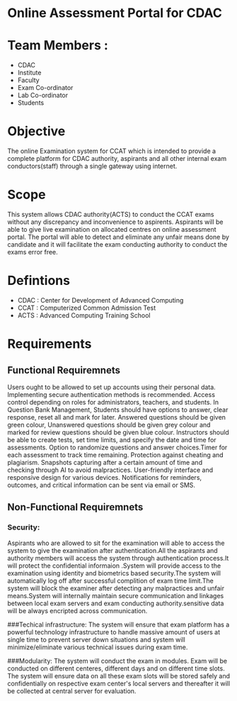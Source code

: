 # Online Assessment Portal for CDAC
# Team Members : 
- CDAC
- Institute
- Faculty
- Exam Co-ordinator
- Lab Co-ordinator
- Students

# Objective 
The online Examination system for CCAT which is intended to provide a complete platform for CDAC authority, aspirants and all other internal exam conductors(staff) through a single gateway using internet.

# Scope
This system allows CDAC authority(ACTS) to conduct the CCAT exams without any discrepancy and inconvenience to aspirents. Aspirants will be able to give live examination on allocated centres on online assessment portal. The portal will able to detect and eliminate any unfair means done by candidate and it will facilitate the exam conducting authority to conduct the exams error free. 

# Defintions
- CDAC : Center for Development of Advanced Computing
- CCAT : Computerized Common Admission Test
- ACTS : Advanced Computing Training School
  
# Requirements

## Functional Requiremnets
Users ought to be allowed to set up accounts using their personal data. Implementing secure authentication methods is recommended. Access control depending on roles for administrators, teachers, and students. In Question Bank Management, Students should have options to answer, clear response, reset all and mark for later. Answered questions should be given green colour, Unanswered questions should be given grey colour and marked for review questions should be given blue colour. Instructors should be able to create tests, set time limits, and specify the date and time for assessments. Option to randomize questions and answer choices.Timer for each assessment to track time remaining. Protection against cheating and plagiarism. Snapshots capturing after a certain amount of time and checking through AI to avoid malpractices. User-friendly interface and responsive design for various devices. Notifications for reminders, outcomes, and critical information can be sent via email or SMS.

## Non-Functional Requiremnets
### Security:
Aspirants who are allowed to sit for the examination will able to access the system to give the examination after authentication.All the aspirants and authority members will access the system through authentication process.It will protect the confidential informaion .System will provide access to the examination using identity and biometrics based security.The system will automatically log off after successful complition of exam time limit.The system will block the examiner after detecting any malpractices and unfair means.System will internally maintain secure communication and linkages between local exam servers and exam conducting authority.sensitive data will be always encripted across communication.

###Techical infrastructure:
The system will ensure that exam platform has a powerful technology infrastructure to handle massive amount of users at single time to prevent server down situations and system will minimize/eliminate various technical issues during exam time.

###Modularity:
The system will conduct the exam in modules. Exam will be conducted on different centeres, different days and on different time slots. The system will ensure data on all these exam slots will be stored safely and confidentially on respective exam center's local servers and thereafter it will be collected at central server for evaluation.  



